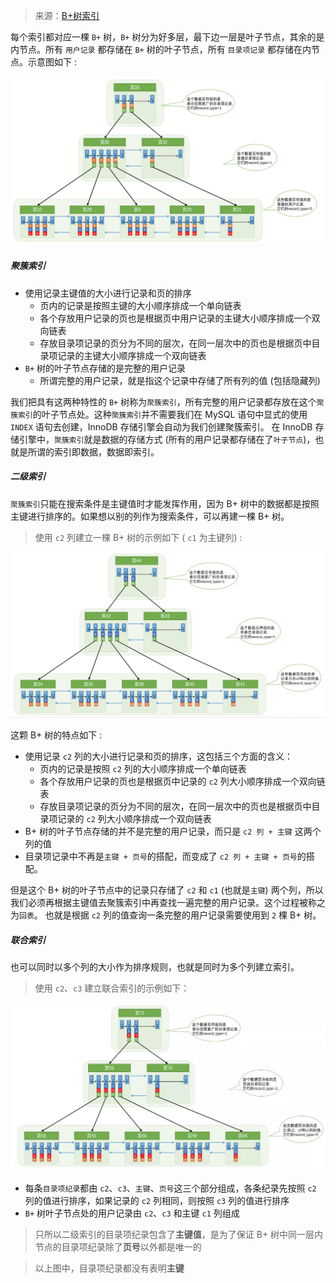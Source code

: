 > 来源：[B+树索引](<https://juejin.im/book/5bffcbc9f265da614b11b731/section/5bffdb7c6fb9a049cd53ea84>)

每个索引都对应一棵 `B+` 树，`B+` 树分为好多层，最下边一层是叶子节点，其余的是内节点。所有 `用户记录` 都存储在 `B+` 树的叶子节点，所有 `目录项记录` 都存储在内节点。示意图如下 : 

![](images/16a01bd2a6c7a65f.jpg)

##### 聚簇索引

- 使用记录主键值的大小进行记录和页的排序
  - 页内的记录是按照主键的大小顺序排成一个单向链表
  - 各个存放用户记录的页也是根据页中用户记录的主键大小顺序排成一个双向链表
  - 存放目录项记录的页分为不同的层次，在同一层次中的页也是根据页中目录项记录的主键大小顺序排成一个双向链表
- `B+` 树的叶子节点存储的是完整的用户记录
  - 所谓完整的用户记录，就是指这个记录中存储了所有列的值 (包括隐藏列)

我们把具有这两种特性的 `B+` 树称为`聚簇索引`，所有完整的用户记录都存放在这个`聚簇索引`的叶子节点处。这种`聚簇索引`并不需要我们在 MySQL 语句中显式的使用 `INDEX` 语句去创建，InnoDB 存储引擎会自动为我们创建聚簇索引。
在 InnoDB 存储引擎中，`聚簇索引`就是数据的存储方式 (所有的用户记录都存储在了`叶子节点`)，也就是所谓的索引即数据，数据即索引。

##### 二级索引

`聚簇索引`只能在搜索条件是主键值时才能发挥作用，因为 B+ 树中的数据都是按照主键进行排序的。如果想以别的列作为搜索条件，可以再建一棵 B+ 树。

> 使用 `c2` 列建立一棵 B+ 树的示例如下 ( `c1` 为主键列) : 

![](images/16a01bd2a89adfa5.jpg)

这颗 B+ 树的特点如下 : 

- 使用记录 `c2` 列的大小进行记录和页的排序，这包括三个方面的含义：
  - 页内的记录是按照 `c2` 列的大小顺序排成一个单向链表
  - 各个存放用户记录的页也是根据页中记录的 `c2` 列大小顺序排成一个双向链表
  - 存放目录项记录的页分为不同的层次，在同一层次中的页也是根据页中目录项记录的 `c2` 列大小顺序排成一个双向链表
- B+ 树的叶子节点存储的并不是完整的用户记录，而只是 `c2 列 + 主键` 这两个列的值
- 目录项记录中不再是`主键 + 页号`的搭配，而变成了 `c2 列 + 主键 + 页号`的搭配。

但是这个 B+ 树的叶子节点中的记录只存储了 `c2` 和 `c1` (也就是`主键`) 两个列，所以我们必须再根据主键值去聚簇索引中再查找一遍完整的用户记录。这个过程被称之为`回表`。
也就是根据 `c2` 列的值查询一条完整的用户记录需要使用到 `2` 棵 B+ 树。

##### 联合索引

也可以同时以多个列的大小作为排序规则，也就是同时为多个列建立索引。

> 使用 `c2`、`c3` 建立联合索引的示例如下：

![](images/16a01bd2b0b70d72.jpg)

- 每条`目录项纪录`都由 `c2`、`c3`、`主键`、`页号`这三个部分组成，各条纪录先按照 `c2` 列的值进行排序，如果记录的 `c2` 列相同，则按照 `c3` 列的值进行排序
- `B+` 树叶子节点处的用户记录由 `c2`、`c3` 和主键 `c1` 列组成

> 只所以二级索引的目录项纪录包含了**主键值**，是为了保证 B+ 树中同一层内节点的目录项纪录除了**页号**以外都是唯一的

> 以上图中，目录项纪录都没有表明**主键**

